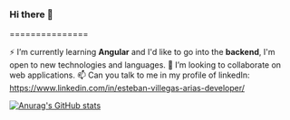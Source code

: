 ### Hi there 👋
===============

⚡ I’m currently learning **Angular** and I'd like to go into the **backend**, I'm open to new technologies and languages. 
👯 I’m looking to collaborate on web applications.
📫 Can you talk to me in my profile of linkedIn: https://www.linkedin.com/in/esteban-villegas-arias-developer/ 

[![Anurag's GitHub stats](https://github-readme-stats.vercel.app/api?username=jeva2002&theme=synthwave)](https://github.com/anuraghazra/github-readme-stats)
